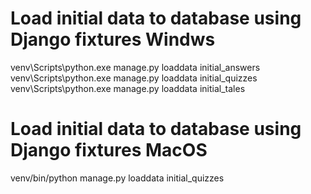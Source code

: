 # Load initial data to database using Django fixtures Windws
venv\Scripts\python.exe manage.py loaddata initial_answers
venv\Scripts\python.exe manage.py loaddata initial_quizzes
venv\Scripts\python.exe manage.py loaddata initial_tales
# Load initial data to database using Django fixtures MacOS
venv/bin/python manage.py loaddata initial_quizzes
